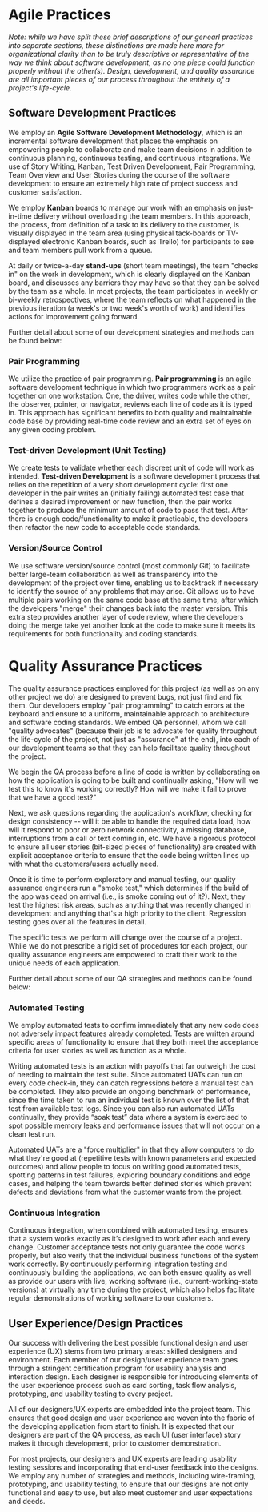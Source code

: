 Agile Practices
===============

_Note: while we have split these brief descriptions of our genearl practices into separate sections, these distinctions are made here more for organizational clarity than to be truly descriptive or representative of the way we think about software development, as no one piece could function properly without the other(s). Design, development, and quality assurance are all important pieces of our process throughout the entirety of a project's life-cycle._

## Software Development Practices

We employ an **Agile Software Development Methodology**, which is an incremental software development that places the emphasis on empowering people to collaborate and make team decisions in addition to continuous planning, continuous testing, and continuous integrations. We use of Story Writing, Kanban, Test Driven Development, Pair Programming, Team Overview and User Stories during the course of the software development to ensure an extremely high rate of project success and customer satisfaction.

We employ **Kanban** boards to manage our work with an emphasis on just-in-time delivery without overloading the team members.  In this approach, the process, from definition of a task to its delivery to the customer, is visually displayed in the team area (using physical tack-boards or TV-displayed electronic Kanban boards, such as Trello) for participants to see and team members pull work from a queue. 

At daily or twice-a-day **stand-ups** (short team meetings), the team "checks in" on the work in development, which is clearly displayed on the Kanban board, and discusses any barriers they may have so that they can be solved by the team as a whole. In most projects, the team participates in weekly or bi-weekly retrospectives, where the team reflects on what happened in the previous iteration (a week's or two week's worth of work) and identifies actions for improvement going forward.  

Further detail about some of our development strategies and methods can be found below:

### Pair Programming

We utilize the practice of pair programming. **Pair programming** is an agile software development technique in which two programmers work as a pair together on one workstation.  One, the driver, writes code while the other, the observer, pointer, or navigator, reviews each line of code as it is typed in. This approach has significant benefits to both quality and maintainable code base by providing real-time code review and an extra set of eyes on any given coding problem.

### Test-driven Development (Unit Testing)

We create tests to validate whether each discreet unit of code will work as intended. **Test-driven Development** is a software development process that relies on the repetition of a very short development cycle: first one developer in the pair writes an (initially failing) automated test case that defines a desired improvement or new function, then the pair works together to produce the minimum amount of code to pass that test. After there is enough code/functionality to make it practicable, the developers then refactor the new code to acceptable code standards. 

### Version/Source Control

We use software version/source control (most commonly Git) to facilitate better large-team collaboration as well as transparency into the development of the project over time, enabling us to backtrack if necessary to identify the source of any problems that may arise. Git allows us to have multiple pairs working on the same code base at the same time, after which the developers "merge" their changes back into the master version. This extra step provides another layer of code review, where the developers doing the merge take yet another look at the code to make sure it meets its requirements for both functionality and coding standards.

Quality Assurance Practices
===========================

The quality assurance practices employed for this project (as well as on any other project we do) are designed to prevent bugs, not just find and fix them. Our developers employ "pair programming" to catch errors at the keyboard and ensure to a uniform, maintainable approach to architecture and software coding standards. We embed QA personnel, whom we call "quality advocates" (because their job is to advocate for quality throughout the life-cycle of the project, not just as "assurance" at the end), into each of our development teams so that they can help facilitate quality throughout the project. 

We begin the QA process before a line of code is written by collaborating on how the application is going to be built and continually asking, "How will we test this to know it's working correctly? How will we make it fail to prove that we have a good test?" 

Next, we ask questions regarding the application's workflow, checking for design consistency -- will it be able to handle the required data load, how will it respond to poor or zero network connectivity, a missing database, interruptions from a call or text coming in, etc. We have a rigorous protocol to ensure all user stories (bit-sized pieces of functionality) are created with explicit acceptance criteria to ensure that the code being written lines up with what the customers/users actually need. 

Once it is time to perform exploratory and manual testing, our quality assurance engineers run a "smoke test," which determines if the build of the app was dead on arrival (i.e., is smoke coming out of it?). Next, they  test the highest risk areas, such as anything that was recently changed in development and anything that's a high priority to the client. Regression testing goes over all the features in detail.

The specific tests we perform will change over the course of a project. While we do not prescribe a rigid set of procedures for each project, our quality assurance engineers are empowered to craft their work to the unique needs of each application. 

Further detail about some of our QA strategies and methods can be found below:

### Automated Testing

We employ automated tests to confirm immediately that any new code does not adversely impact features already completed. Tests are written around specific areas of functionality to ensure that they both meet the acceptance criteria for user stories as well as function as a whole. 

Writing automated tests is an action with payoffs that far outweigh the cost of needing to maintain the test suite. Since automated UATs can run on every code check-in, they can catch regressions before a manual test can be completed. They also provide an ongoing benchmark of performance, since the time taken to run an individual test is known over the list of that test from available test logs. Since you can also run automated UATs continually, they provide “soak test” data where a system is exercised to spot possible memory leaks and performance issues that will not occur on a clean test run. 

Automated UATs are a "force multiplier" in that they allow computers to do what they're good at (repetitive tests with known parameters and expected outcomes) and allow people to focus on writing good automated tests, spotting patterns in test failures, exploring boundary conditions and edge cases, and helping the team towards better defined stories which prevent defects and deviations from what the customer wants from the project.

### Continuous Integration 

Continuous integration, when combined with automated testing, ensures that a system works exactly as it’s designed to work after each and every change. Customer acceptance tests not only guarantee the code works properly, but also verify that the individual business functions of the system work correctly. By continuously performing integration testing and continuously building the applications, we can both ensure quality as well as provide our users with live, working software (i.e., current-working-state versions) at virtually any time during the project, which also helps facilitate regular demonstrations of working software to our customers.


## User Experience/Design Practices

Our success with delivering the best possible functional design and user experience (UX) stems from two primary areas: skilled designers and environment. Each member of our design/user experience team goes through a stringent certification program for usability analysis and interaction design. Each designer is responsible for introducing elements of the user experience process such as card sorting, task flow analysis, prototyping, and usability testing to every project. 

All of our designers/UX experts are embedded into the project team. This ensures that good design and user experience are woven into the fabric of the developing application from start to finish. It is expected that our designers are part of the QA process, as each UI (user interface) story makes it through development, prior to customer demonstration. 

For most projects, our designers and UX experts are leading usability testing sessions and incorporating that end-user feedback into the designs. We employ any number of strategies and methods, including wire-framing, prototyping, and usability testing, to ensure that our designs are not only functional and easy to use, but also meet customer and user expectations and deeds.